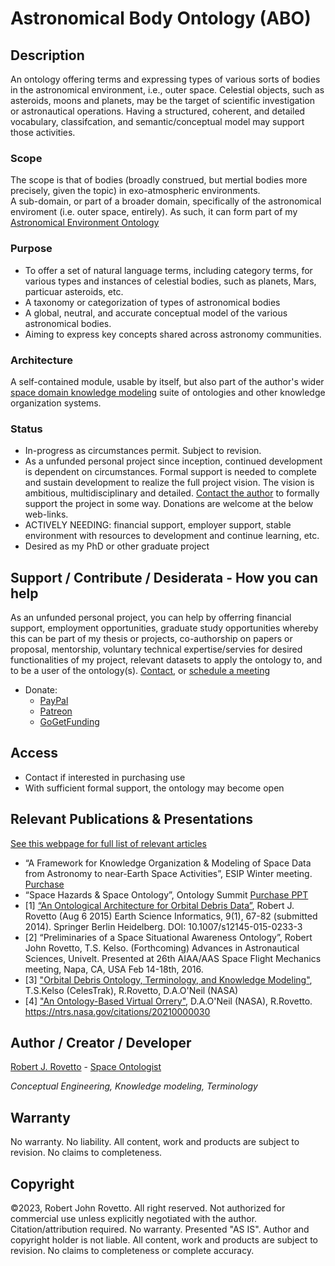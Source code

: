 # Astronomical Body Ontology (ABO)

## Description
An ontology offering terms and expressing types of various sorts of bodies in the astronomical environment, i.e., outer space.
Celestial objects, such as asteroids, moons and planets, may be the target of scientific investigation or astronautical operations. Having a structured, coherent, and detailed vocabulary, classifcation, and semantic/conceptual model may support those activities. 

### Scope
The scope is that of bodies (broadly construed, but mertial bodies more precisely, given the topic) in exo-atmospheric environments.  
A sub-domain, or part of a broader domain, specifically of the astronomical enviroment (i.e. outer space, entirely). As such, it can form part of my [Astronomical Environment Ontology](https://github.com/rrovetto/Astronomical-Environment-Ontology/)

### Purpose
* To offer a set of natural language terms, including category terms, for various types and instances of celestial bodies, such as planets, Mars, particuar asteroids, etc.
* A taxonomy or categorization of types of astronomical bodies
* A global, neutral, and accurate conceptual model of the various astronomical bodies.
* Aiming to express key concepts shared across astronomy communities. 

### Architecture
A self-contained module, usable by itself, but also part of the author's wider [space domain knowledge modeling](https://purl.org/space-ontology) suite of ontologies and other knowledge organization systems.

### Status
* In-progress as circumstances permit. Subject to revision. 
* As a unfunded personal project since inception, continued development is dependent on circumstances. Formal support is needed to complete and sustain development to realize the full project vision. The vision is ambitious, multidisciplinary and detailed. [Contact the author](https://ontospace.wordpress.com/contact) to formally support the project in some way. Donations are welcome at the below web-links.  
* ACTIVELY NEEDING: financial support, employer support, stable environment with resources to development and continue learning, etc.
* Desired as my PhD or other graduate project

## Support / Contribute / Desiderata - How you can help 
As an unfunded personal project, you can help by offerring financial support, employment opportunities, graduate study opportunities whereby this can be part of my thesis or projects, co-authorship on papers or proposal, mentorship, voluntary technical expertise/servies for desired functionalities of my project, relevant datasets to apply the ontology to, and to be a user of the ontology(s). [Contact](https://ontospace.wordpress.com/contact), or [schedule a meeting](https://tinyurl.com/hm8wu2sa) 

* Donate: 
  * [PayPal](https://tinyurl.com/donateViaPayPalrr)
  * [Patreon](https://tinyurl.com/y9qegjsh)
  * [GoGetFunding](https://gogetfunding.com/?p=6893352)

## Access
* Contact if interested in purchasing use 
* With sufficient formal support, the ontology may become open 

## Relevant Publications & Presentations
[See this webpage for full list of relevant articles](https://ontospace.wordpress.com/publications)

* “A Framework for Knowledge Organization & Modeling of Space Data from Astronomy to near-Earth Space Activities”, ESIP Winter meeting. [Purchase](https://booking.setmore.com/scheduleappointment/f18db686-98bb-41dd-9097-35218b2a1091/services/ce247cd4-feba-48d4-a7ea-169dd90c3f13)
* “Space Hazards & Space Ontology”, Ontology Summit [Purchase PPT](https://booking.setmore.com/scheduleappointment/f18db686-98bb-41dd-9097-35218b2a1091/services/b0ef85f5-39d1-4bad-b63e-943844a31ddc)
* [1] [“An Ontological Architecture for Orbital Debris Data”](http://link.springer.com/article/10.1007/s12145-015-0233-3), Robert J. Rovetto (Aug 6 2015) Earth Science Informatics, 9(1), 67-82 (submitted 2014). Springer Berlin Heidelberg. DOI: 10.1007/s12145-015-0233-3
* [2] “Preliminaries of a Space Situational Awareness Ontology”, Robert John Rovetto, T.S. Kelso. (Forthcoming) Advances in Astronautical Sciences, Univelt. Presented at 26th AIAA/AAS Space Flight Mechanics meeting, Napa, CA, USA Feb 14-18th, 2016.
* [3] ["Orbital Debris Ontology, Terminology, and Knowledge Modeling"](https://ntrs.nasa.gov/search.jsp?R=20200000988), T.S.Kelso (CelesTrak), R.Rovetto, D.A.O'Neil (NASA)
* [4] ["An Ontology-Based Virtual Orrery"](https://ntrs.nasa.gov/citations/20210000030), D.A.O'Neil (NASA), R.Rovetto. https://ntrs.nasa.gov/citations/20210000030

## Author / Creator / Developer
[Robert J. Rovetto](http://orcid.org/0000-0003-3835-7817) - [Space Ontologist](https://purl.org/space-ontology)

_Conceptual Engineering, Knowledge modeling, Terminology_

## Warranty 
No warranty. No liability. All content, work and products are subject to revision. No claims to completeness.  

## Copyright
©2023, Robert John Rovetto. All right reserved.
Not authorized for commercial use unless explicitly negotiated with the author. Citation/attribution required.
No warranty. Presented "AS IS". Author and copyright holder is not liable. All content, work and products are subject to revision. No claims to completeness or complete accuracy.
